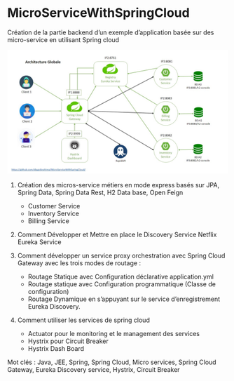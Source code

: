 # MicroServiceWithSpringCloud
Création de la partie backend d’un exemple d’application basée sur des micro-service en utilisant Spring cloud

![](ArchitectureGlobale.JPG)

1. Création des micros-service métiers en mode express basés sur JPA, Spring Data, Spring Data Rest, H2 Data base, Open Feign
    - Customer Service
    - Inventory Service
    - Billing Service
	
2. Comment Développer et Mettre en place le Discovery Service Netflix Eureka Service

3. Comment développer un service proxy orchestration avec Spring Cloud Gateway avec les trois modes de routage :
    - Routage Statique avec Configuration déclarative application.yml
    - Routage statique avec Configuration programmatique (Classe de configuration)
    - Routage Dynamique en s’appuyant sur le service d’enregistrement Eureka Discovery. 
4. Comment utiliser les services de spring cloud 
	- Actuator pour le monitoring et le management des services
	- Hystrix pour Circuit Breaker 
	- Hystrix Dash Board

Mot clés : Java, JEE, Spring, Spring Cloud, Micro services, Spring Cloud Gateway, Eureka Discovery service, Hystrix, Circuit Breaker
